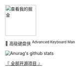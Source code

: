 <a href="https://juejin.im/user/57c9a80379bc440063f3e0dc/posts">
<img src="https://raw.githubusercontent.com/liangjingkanji/liangjingkanji/master/img/juejin.svg" alt="查看我的掘金" width="100" height="100"/>
</a>


🍵 高级键盘侠 <sup>Advanced Keyboard Man</sup> 

![Anurag's github stats](https://github-readme-stats.vercel.app/api?username=liangjingkanji&count_private=true)


[『 全部开源项目 』](https://github.com/liangjingkanji?tab=repositories) 
